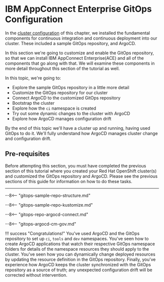 # IBM AppConnect Enterprise GitOps Configuration

<!--- cSpell:ignore resynched consolenotification subfolders rolebindings rolebinding CICD qube cntk autoplay allowfullscreen -->

In the [cluster configuration](gitops-tekton-argocd.md) of this chapter, we installed the fundamental components for continuous integration and continuous deployment into our cluster. These included a sample GitOps repository, and ArgoCD.

In this section we're going to customize and enable the GitOps repository, so that we can install IBM AppConnect Enterprise(ACE) and all of the components that go along with that. We will examine these components in more detail throughout this section of the
tutorial as well.

In this topic, we're going to:

* Explore the sample GitOps repository in a little more detail
* Customize the GitOps repository for our cluster
* Connect ArgoCD to the customized GitOps repository
* Bootstrap the cluster
* Explore how the `ci` namespace is created
* Try out some dynamic changes to the cluster with ArgoCD
* Explore how ArgoCD manages configuration drift

By the end of this topic we'll have a cluster up and running, having used GitOps
to do it. We'll fully understand how ArgoCD manages cluster change and
configuration drift.

## Pre-requisites

Before attempting this section, you must have completed the previous section of this tutorial where you created your Red Hat OpenShift cluster(s) and customized the GitOps repository and ArgoCD. Please see the previous sections of this guide for information on how to do these tasks.

---

--8<-- "gitops-sample-repo-structure.md"

--8<-- "gitops-sample-repo-kustomize.md"

--8<-- "gitops-repo-argocd-connect.md"

--8<-- "gitops-argocd-cm-gov.md"

!!! success "Congratulations!"
    You've used ArgoCD and the GitOps repository to set up `ci`, `tools` and `dev` namespaces. You've seen how to create ArgoCD applications that watch their respective GitOps namespace folders for details of the namespace resources they should apply to the cluster. You've seen how you can dynamically change deployed resources by updating the resource definition in the GitOps repository. Finally, you've experience how ArgoCD keeps the cluster synchronized with the GitOps repository as a source of truth; any unexpected configuration drift will be corrected without intervention.
